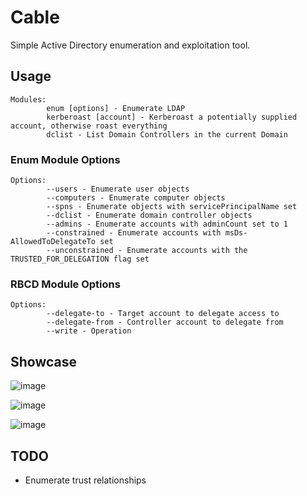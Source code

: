 # Cable
Simple Active Directory enumeration and exploitation tool.

## Usage
```
Modules:
        enum [options] - Enumerate LDAP
        kerberoast [account] - Kerberoast a potentially supplied account, otherwise roast everything
        dclist - List Domain Controllers in the current Domain
```
### Enum Module Options
```
Options:
        --users - Enumerate user objects
        --computers - Enumerate computer objects
        --spns - Enumerate objects with servicePrincipalName set
        --dclist - Enumerate domain controller objects
        --admins - Enumerate accounts with adminCount set to 1
        --constrained - Enumerate accounts with msDs-AllowedToDelegateTo set
        --unconstrained - Enumerate accounts with the TRUSTED_FOR_DELEGATION flag set
```

### RBCD Module Options
```
Options:
        --delegate-to - Target account to delegate access to
        --delegate-from - Controller account to delegate from
        --write - Operation
```

## Showcase
![image](https://github.com/user-attachments/assets/7f4c072f-4f9a-49ba-ab1a-5eceba5056df)

![image](https://github.com/user-attachments/assets/f897cc60-5abc-4018-b2f8-bbd9789242fa)

![image](https://github.com/user-attachments/assets/33b0ff6a-55b7-4da3-a6a3-b167bc4f7757)


## TODO
- Enumerate trust relationships
